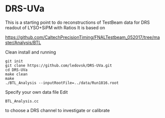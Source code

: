 # DRS-UVa

This is a starting point to do reconstructions of TestBeam data for DRS readout of LYSO+SiPM with Ratios
It is based on

https://github.com/CaltechPrecisionTiming/FNALTestbeam_052017/tree/master/Analysis/BTL


Clean install and running
```
git init
git clone https://github.com/ledovsk/DRS-UVa.git
cd DRS-UVa
make clean
make
./BTL_Analysis --inputRootFile=../data/Run1816.root
```

Specify your own data file
Edit
```
BTL_Analysis.cc 
```
to choose a DRS channel to investigate or calibrate
